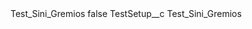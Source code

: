 <?xml version="1.0" encoding="UTF-8"?>
<CustomMetadata xmlns="http://soap.sforce.com/2006/04/metadata" xmlns:xsi="http://www.w3.org/2001/XMLSchema-instance" xmlns:xsd="http://www.w3.org/2001/XMLSchema">
    <label>Test_Sini_Gremios</label>
    <protected>false</protected>
    <values>
        <field>TestSetup__c</field>
        <value xsi:type="xsd:string">Test_Sini_Gremios</value>
    </values>
</CustomMetadata>
